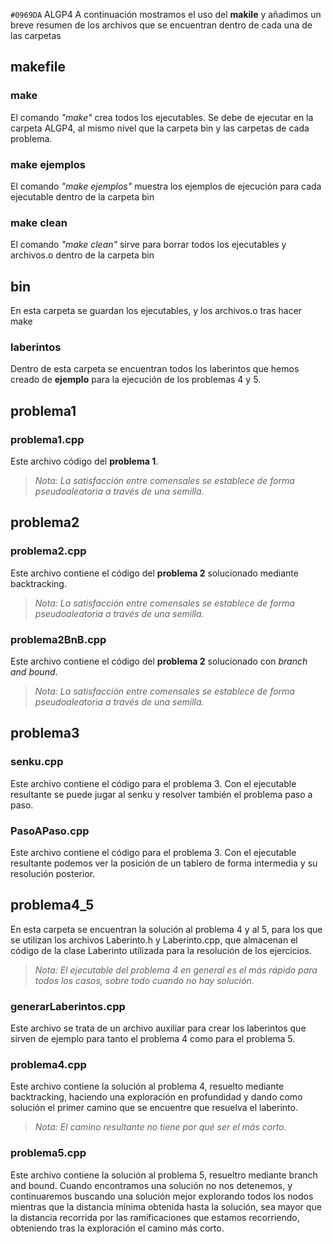 `#0969DA` ALGP4
A continuación mostramos el uso del **makile** y añadimos un breve resumen de los archivos que se encuentran dentro de cada una de las carpetas

## makefile
### make
El comando _"make"_ crea todos los ejecutables. Se debe de ejecutar en la carpeta ALGP4, al mismo nivel que la carpeta bin y las carpetas de cada problema.

### make ejemplos
El comando _"make ejemplos"_ muestra los ejemplos de ejecución para cada ejecutable dentro de la carpeta bin

### make clean
El comando _"make clean"_ sirve para borrar todos los ejecutables y archivos.o dentro de la carpeta bin

## bin
En esta carpeta se guardan los ejecutables, y los archivos.o tras hacer make
### laberintos
Dentro de esta carpeta se encuentran todos los laberintos que hemos creado de **ejemplo** para la ejecución de los problemas 4 y 5.

## problema1
### problema1.cpp
Este archivo código del **problema 1**.

>_Nota: La satisfacción entre comensales se establece de forma pseudoaleatoria a través de una semilla._

## problema2
### problema2.cpp
Este archivo contiene el código del **problema 2** solucionado mediante backtracking.

>_Nota: La satisfacción entre comensales se establece de forma pseudoaleatoria a través de una semilla._

### problema2BnB.cpp
Este archivo contiene el código del **problema 2** solucionado con _branch and bound_. 

>_Nota: La satisfacción entre comensales se establece de forma pseudoaleatoria a través de una semilla._

## problema3
### senku.cpp
Este archivo contiene el código para el problema 3. Con el ejecutable resultante se puede jugar al senku y resolver también el problema paso a paso.

### PasoAPaso.cpp
Este archivo contiene el código para el problema 3. Con el ejecutable resultante podemos ver la posición de un tablero de forma intermedia y su resolución posterior.

## problema4_5
En esta carpeta se encuentran la solución al problema 4 y al 5, para los que se utilizan los archivos Laberinto.h y Laberinto.cpp, que almacenan el código de la clase Laberinto utilizada para la resolución de los ejercicios.

>_Nota: El ejecutable del problema 4 en general es el más rápido para todos los casos, sobre todo cuando no hay solución._

### generarLaberintos.cpp
Este archivo se trata de un archivo auxiliar para crear los laberintos que sirven de ejemplo para tanto el problema 4 como para el problema 5.

### problema4.cpp
Este archivo contiene la solución al problema 4, resuelto mediante backtracking, haciendo una exploración en profundidad y dando como solución el primer camino que se encuentre que resuelva el laberinto.

>_Nota: El camino resultante no tiene por qué ser el más corto._

### problema5.cpp
Este archivo contiene la solución al problema 5, resueltro mediante branch and bound. Cuando encontramos una solución no nos detenemos, y continuaremos buscando una solución mejor explorando todos los nodos mientras que la distancia mínima obtenida hasta la solución, sea mayor que la distancia recorrida por las ramificaciones que estamos recorriendo, obteniendo tras la exploración el camino más corto.

